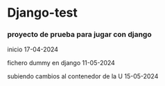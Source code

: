 # Django-test
 
### proyecto de prueba para jugar con django

inicio 17-04-2024

fichero dummy en django 11-05-2024
 
subiendo cambios al contenedor de la U 15-05-2024
